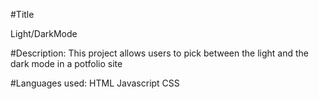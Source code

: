 #Title

Light/DarkMode

#Description:
This project allows users to pick between the light and the dark mode in a potfolio site

#Languages used:
HTML
Javascript 
CSS
